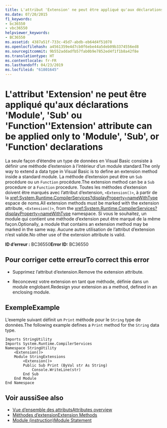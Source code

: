 ```yaml
---
title: L'attribut 'Extension' ne peut être appliqué qu'aux déclarations 'Module', 'Sub' ou 'Function'
ms.date: 07/20/2015
f1_keywords:
- bc36550
- vbc36550
helpviewer_keywords:
- BC36550
ms.assetid: 4387a51f-733c-45d7-abdb-eb64d4f51078
ms.openlocfilehash: a4561359e4d7cb0f6ebe44a5deb09b3374556ed8
ms.sourcegitcommit: 9b552addadfb57fab0b9e7852ed4f1f1b8a42f8e
ms.translationtype: HT
ms.contentlocale: fr-FR
ms.lasthandoff: 04/23/2019
ms.locfileid: "61801645"
---
```

# <a name="extension-attribute-can-be-applied-only-to-module-sub-or-function-declarations"></a><span data-ttu-id="5caec-102">L'attribut 'Extension' ne peut être appliqué qu'aux déclarations 'Module', 'Sub' ou 'Function'</span><span class="sxs-lookup"><span data-stu-id="5caec-102">'Extension' attribute can be applied only to 'Module', 'Sub', or 'Function' declarations</span></span>
<span data-ttu-id="5caec-103">La seule façon d’étendre un type de données en Visual Basic consiste à définir une méthode d’extension à l’intérieur d’un module standard.</span><span class="sxs-lookup"><span data-stu-id="5caec-103">The only way to extend a data type in Visual Basic is to define an extension method inside a standard module.</span></span> <span data-ttu-id="5caec-104">La méthode d’extension peut être un `Sub` procédure ou un `Function` procédure.</span><span class="sxs-lookup"><span data-stu-id="5caec-104">The extension method can be a `Sub` procedure or a `Function` procedure.</span></span> <span data-ttu-id="5caec-105">Toutes les méthodes d’extension doivent être marqués avec l’attribut d’extension, `<Extension()>`, à partir de la <xref:System.Runtime.CompilerServices?displayProperty=nameWithType> espace de noms.</span><span class="sxs-lookup"><span data-stu-id="5caec-105">All extension methods must be marked with the extension attribute, `<Extension()>`, from the <xref:System.Runtime.CompilerServices?displayProperty=nameWithType> namespace.</span></span> <span data-ttu-id="5caec-106">Si vous le souhaitez, un module qui contient une méthode d’extension peut être marqué de la même façon.</span><span class="sxs-lookup"><span data-stu-id="5caec-106">Optionally, a module that contains an extension method may be marked in the same way.</span></span> <span data-ttu-id="5caec-107">Aucune autre utilisation de l’attribut d’extension n’est valide.</span><span class="sxs-lookup"><span data-stu-id="5caec-107">No other use of the extension attribute is valid.</span></span>  
  
 <span data-ttu-id="5caec-108">**ID d’erreur :** BC36550</span><span class="sxs-lookup"><span data-stu-id="5caec-108">**Error ID:** BC36550</span></span>  
  
## <a name="to-correct-this-error"></a><span data-ttu-id="5caec-109">Pour corriger cette erreur</span><span class="sxs-lookup"><span data-stu-id="5caec-109">To correct this error</span></span>  
  
- <span data-ttu-id="5caec-110">Supprimez l’attribut d’extension.</span><span class="sxs-lookup"><span data-stu-id="5caec-110">Remove the extension attribute.</span></span>  
  
- <span data-ttu-id="5caec-111">Reconcevez votre extension en tant que méthode, définie dans un module englobant.</span><span class="sxs-lookup"><span data-stu-id="5caec-111">Redesign your extension as a method, defined in an enclosing module.</span></span>  
  
## <a name="example"></a><span data-ttu-id="5caec-112">Exemple</span><span class="sxs-lookup"><span data-stu-id="5caec-112">Example</span></span>  
 <span data-ttu-id="5caec-113">L’exemple suivant définit un `Print` méthode pour le `String` type de données.</span><span class="sxs-lookup"><span data-stu-id="5caec-113">The following example defines a `Print` method for the `String` data type.</span></span>  
  
```  
Imports StringUtility  
Imports System.Runtime.CompilerServices  
Namespace StringUtility  
    <Extension()>   
    Module StringExtensions  
        <Extension()>   
        Public Sub Print (ByVal str As String)  
            Console.WriteLine(str)  
        End Sub  
    End Module  
End Namespace  
```  
  
## <a name="see-also"></a><span data-ttu-id="5caec-114">Voir aussi</span><span class="sxs-lookup"><span data-stu-id="5caec-114">See also</span></span>

- [<span data-ttu-id="5caec-115">Vue d’ensemble des attributs</span><span class="sxs-lookup"><span data-stu-id="5caec-115">Attributes overview</span></span>](../../../visual-basic/programming-guide/concepts/attributes/index.md)
- [<span data-ttu-id="5caec-116">Méthodes d’extension</span><span class="sxs-lookup"><span data-stu-id="5caec-116">Extension Methods</span></span>](../../../visual-basic/programming-guide/language-features/procedures/extension-methods.md)
- [<span data-ttu-id="5caec-117">Module (instruction)</span><span class="sxs-lookup"><span data-stu-id="5caec-117">Module Statement</span></span>](../../../visual-basic/language-reference/statements/module-statement.md)
